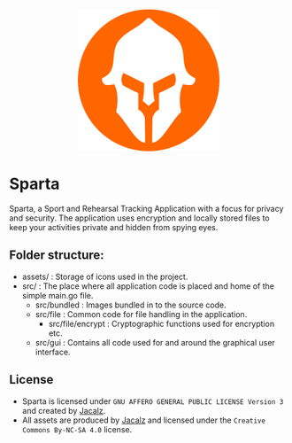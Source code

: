 <p align="center">
  <br /><img
    width="256"
    src="assets/sparta-256.png"
    alt="Sparta – Sport and Rehearsal Tracking Application"
  />
</p>

# Sparta

Sparta, a Sport and Rehearsal Tracking Application with a focus for privacy and security.
The application uses encryption and locally stored files to keep your activities private and hidden from spying eyes.

## Folder structure:
- assets/ : Storage of icons used in the project.
- src/ : The place where all application code is placed and home of the simple main.go file.
  - src/bundled : Images bundled in to the source code.
  - src/file : Common code for file handling in the application.
    - src/file/encrypt : Cryptographic functions used for encryption etc.
  - src/gui : Contains all code used for and around the graphical user interface.
  
## License
- Sparta is licensed under `GNU AFFERO GENERAL PUBLIC LICENSE Version 3` and created by [Jacalz](https://github.com/jacalz).
- All assets are produced by [Jacalz](https://github.com/jacalz) and licensed under the `Creative Commons By-NC-SA 4.0` license.
